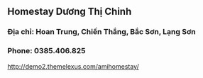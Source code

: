 ## Homestay Dương Thị Chinh

### Địa chỉ: Hoan Trung, Chiến Thắng, Bắc Sơn, Lạng Sơn
### Phone: 0385.406.825


http://demo2.themelexus.com/amihomestay/
